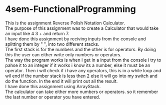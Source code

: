 # 4sem-FunctionalProgramming
This is the assignment Reverse Polish Notation Calculator.<br>
The purpose of this assignment was to create a Calculator that would take an input like 4 3 + and return 7.<br>
I have done this assignment by reciving inputs from the console and splitting them by " ",  into two different stacks.<br>
The first stack is for the numbers and the other is for operators. By doing this the user can either write only numbers or operators.<br>
The way the program works is when i get in a input from the console i try to pahse it to an integer if it works i know its a number,
else it must be an operator. Then i will check if i have any operators, this is in a while loop and wil end if the number stack is less
then 2 else it will go into my switch and do the function. In the end it will print out all the result.<br>
I have done this assignment using ArrayStack.<br>
The calculator can take either more numbers or operators. so it remember the last number or operator you have entered.
